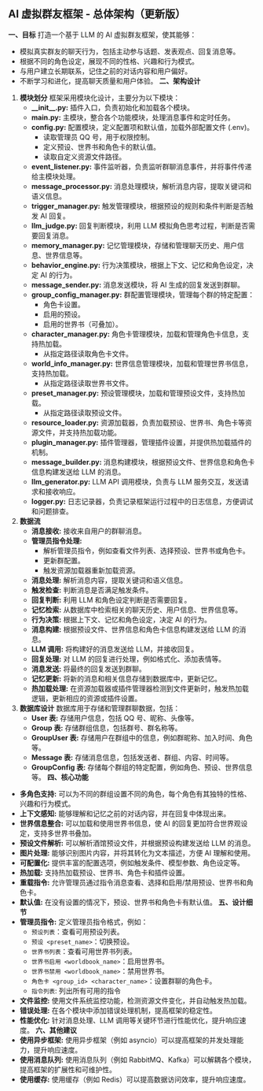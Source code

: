 ## AI 虚拟群友框架 - 总体架构（更新版）
**一、目标**
打造一个基于 LLM 的 AI 虚拟群友框架，使其能够：
* 模拟真实群友的聊天行为，包括主动参与话题、发表观点、回复消息等。
* 根据不同的角色设定，展现不同的性格、兴趣和行为模式。
* 与用户建立长期联系，记住之前的对话内容和用户偏好。
* 不断学习和进化，提高聊天质量和用户体验。
**二、架构设计**
1.  **模块划分**
    框架采用模块化设计，主要分为以下模块：
    *   **\_\_init\_\_.py:** 插件入口，负责初始化和加载各个模块。
    *   **main.py:** 主模块，整合各个功能模块，处理消息事件和定时任务。
    *   **config.py:** 配置模块，定义配置项和默认值，加载外部配置文件 (.env)。
        *   读取管理员 QQ 号，用于权限控制。
        *   定义预设、世界书和角色卡的默认值。
        *   读取自定义资源文件路径。
    *   **event\_listener.py:** 事件监听器，负责监听群聊消息事件，并将事件传递给主模块处理。
    *   **message\_processor.py:** 消息处理模块，解析消息内容，提取关键词和语义信息。
    *   **trigger\_manager.py:** 触发管理模块，根据预设的规则和条件判断是否触发 AI 回复。
    *   **llm\_judge.py:** 回复判断模块，利用 LLM 模拟角色思考过程，判断是否需要回复消息。
    *   **memory\_manager.py:** 记忆管理模块，存储和管理聊天历史、用户信息、世界信息等。
    *   **behavior\_engine.py:** 行为决策模块，根据上下文、记忆和角色设定，决定 AI 的行为。
    *   **message\_sender.py:** 消息发送模块，将 AI 生成的回复发送到群聊。
    *   **group\_config\_manager.py:** 群配置管理模块，管理每个群的特定配置：
        *   角色卡设置。
        *   启用的预设。
        *   启用的世界书（可叠加）。
    *   **character\_manager.py:** 角色卡管理模块，加载和管理角色卡信息，支持热加载。
        *   从指定路径读取角色卡文件。
    *   **world\_info\_manager.py:** 世界信息管理模块，加载和管理世界书信息，支持热加载。
        *   从指定路径读取世界书文件。
    *   **preset\_manager.py:** 预设管理模块，加载和管理预设文件，支持热加载。
        *   从指定路径读取预设文件。
    *   **resource\_loader.py:** 资源加载器，负责加载预设、世界书、角色卡等资源文件，并支持热加载功能。
    *   **plugin\_manager.py:** 插件管理器，管理插件设置，并提供热加载插件的机制。
    *   **message\_builder.py:** 消息构建模块，根据预设文件、世界信息和角色卡信息构建发送给 LLM 的消息。
    *   **llm\_generator.py:** LLM API 调用模块，负责与 LLM 服务交互，发送请求和接收响应。
    *   **logger.py:** 日志记录器，负责记录框架运行过程中的日志信息，方便调试和问题排查。
2.  **数据流**
    *   **消息接收:** 接收来自用户的群聊消息。
    *   **管理员指令处理:**
        *   解析管理员指令，例如查看文件列表、选择预设、世界书或角色卡。
        *   更新群配置。
        *   触发资源加载器重新加载资源。
    *   **消息处理:** 解析消息内容，提取关键词和语义信息。
    *   **触发检查:** 判断消息是否满足触发条件。
    *   **回复判断:** 利用 LLM 和角色设定判断是否需要回复。
    *   **记忆检索:** 从数据库中检索相关的聊天历史、用户信息、世界信息等。
    *   **行为决策:** 根据上下文、记忆和角色设定，决定 AI 的行为。
    *   **消息构建:** 根据预设文件、世界信息和角色卡信息构建发送给 LLM 的消息。
    *   **LLM 调用:** 将构建好的消息发送给 LLM，并接收回复。
    *   **回复处理:** 对 LLM 的回复进行处理，例如格式化、添加表情等。
    *   **消息发送:** 将最终的回复发送到群聊。
    *   **记忆更新:** 将新的消息和相关信息存储到数据库中，更新记忆。
    *   **热加载处理:** 在资源加载器或插件管理器检测到文件更新时，触发热加载逻辑，更新相应的资源或插件设置。
3.  **数据库设计**
    数据库用于存储和管理群聊数据，包括：
    *   **User 表:** 存储用户信息，包括 QQ 号、昵称、头像等。
    *   **Group 表:** 存储群组信息，包括群号、群名称等。
    *   **GroupUser 表:** 存储用户在群组中的信息，例如群昵称、加入时间、角色等。
    *   **Message 表:** 存储消息信息，包括发送者、群组、内容、时间等。
    *   **GroupConfig 表:** 存储每个群组的特定配置，例如角色、预设、世界信息等。
**四、核心功能**
*   **多角色支持:** 可以为不同的群组设置不同的角色，每个角色有其独特的性格、兴趣和行为模式。
*   **上下文感知:**  能够理解和记忆之前的对话内容，并在回复中体现出来。
*   **世界信息整合:** 可以加载和使用世界书信息，使 AI 的回复更加符合世界观设定，支持多世界书叠加。
*   **预设文件解析:** 可以解析酒馆预设文件，并根据预设构建发送给 LLM 的消息。
*   **图片处理:** 能够识别图片内容，并将其转化为文本描述，方便 AI 理解和使用。
*   **可配置化:** 提供丰富的配置选项，例如触发条件、模型参数、角色设定等。
*   **热加载:** 支持热加载预设、世界书、角色卡和插件设置。
*   **重载指令:**  允许管理员通过指令消息查看、选择和启用/禁用预设、世界书和角色卡。
*   **默认值:**  在没有设置的情况下，预设、世界书和角色卡有默认值。
**五、设计细节**
*   **管理员指令:**  定义管理员指令格式，例如：
    *   `预设列表`：查看可用预设列表。
    *   `预设 <preset_name>`：切换预设。
    *   `世界书列表`：查看可用世界书列表。
    *   `世界书启用 <worldbook_name>`：启用世界书。
    *   `世界书禁用 <worldbook_name>`：禁用世界书。
    *   `角色卡 <group_id> <character_name>`：设置群聊的角色卡。
    *   `指令列表`:  列出所有可用的指令
*   **文件监控:**  使用文件系统监控功能，检测资源文件变化，并自动触发热加载。
*   **错误处理:**  在各个模块中添加错误处理机制，提高框架的稳定性。
*   **性能优化:** 针对消息处理、LLM 调用等关键环节进行性能优化，提升响应速度。
**六、其他建议**
*   **使用异步框架:**  使用异步框架（例如 asyncio）可以提高框架的并发处理能力，提升响应速度。
*   **使用消息队列:**  使用消息队列（例如 RabbitMQ、Kafka）可以解耦各个模块，提高框架的扩展性和可维护性。
*   **使用缓存:**  使用缓存（例如 Redis）可以提高数据访问效率，提升响应速度。

